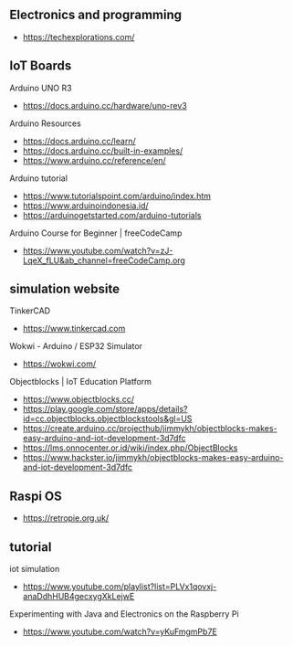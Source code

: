 ## Electronics and programming

- https://techexplorations.com/

## IoT Boards

Arduino UNO R3
- https://docs.arduino.cc/hardware/uno-rev3

Arduino Resources
- https://docs.arduino.cc/learn/
- https://docs.arduino.cc/built-in-examples/
- https://www.arduino.cc/reference/en/

Arduino tutorial
- https://www.tutorialspoint.com/arduino/index.htm
- https://www.arduinoindonesia.id/
- https://arduinogetstarted.com/arduino-tutorials

Arduino Course for Beginner | freeCodeCamp
- https://www.youtube.com/watch?v=zJ-LqeX_fLU&ab_channel=freeCodeCamp.org


## simulation website

TinkerCAD
- https://www.tinkercad.com

Wokwi - Arduino / ESP32 Simulator
- https://wokwi.com/

Objectblocks | IoT Education Platform
- https://www.objectblocks.cc/
- https://play.google.com/store/apps/details?id=cc.objectblocks.objectblockstools&gl=US
- https://create.arduino.cc/projecthub/jimmykh/objectblocks-makes-easy-arduino-and-iot-development-3d7dfc
- https://lms.onnocenter.or.id/wiki/index.php/ObjectBlocks
- https://www.hackster.io/jimmykh/objectblocks-makes-easy-arduino-and-iot-development-3d7dfc


## Raspi OS

- https://retropie.org.uk/

## tutorial

iot simulation
- https://www.youtube.com/playlist?list=PLVx1qovxj-anaDdhHUB4gecxygXkLejwE

Experimenting with Java and Electronics on the Raspberry Pi
- https://www.youtube.com/watch?v=yKuFmgmPb7E
